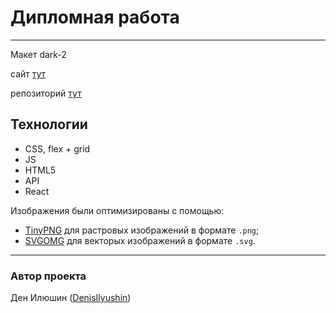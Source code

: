 # Дипломная работа
---
Макет dark-2

сайт [тут](https://denisilyushin.nomoredomainsicu.ru/)

репозиторий [тут](https://github.com/DenisIlyushin/movies-explorer-frontend)

## Технологии

- CSS, flex + grid
- JS
- HTML5
- API
- React

Изображения были оптимизированы с помощью:
- [TinyPNG](https://tinypng.com/) для растровых изображений в формате `.png`;
- [SVGOMG](https://jakearchibald.github.io/svgomg/) для векторых изображений в формате `.svg`.
  
---
### Автор проекта
 
Ден Илюшин ([DenisIlyushin](https://github.com/DenisIlyushin/))
